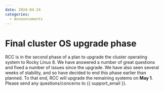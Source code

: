 ```yaml
---
date: 2024-04-24
categories:
  - Announcements
---
```


# Final cluster OS upgrade phase

RCC is in the second phase of a plan to upgrade the cluster operating system to Rocky Linux 8. We have answered a number of great questions and fixed a number of issues since the upgrade. We have also seen several weeks of stability, and so have decided to end this phase earlier than planned. To that end, RCC will upgrade the remaining systems on **May 1**. Please send any questions/concerns to {{ support_email }}.
